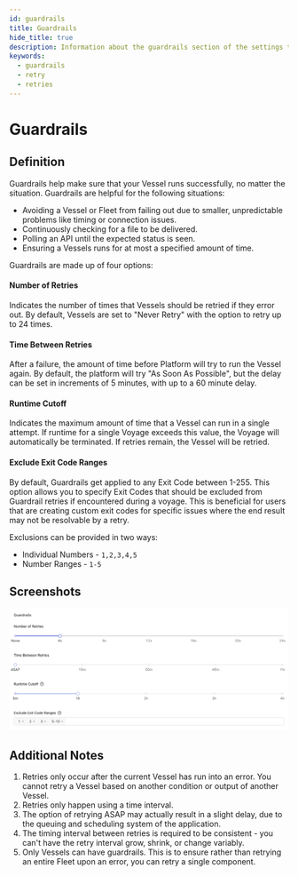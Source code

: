 ```yaml
---
id: guardrails
title: Guardrails
hide_title: true
description: Information about the guardrails section of the settings tab.
keywords:
  - guardrails
  - retry
  - retries
---
```


# Guardrails

## Definition

Guardrails help make sure that your Vessel runs successfully, no matter the situation. Guardrails are helpful for the following situations:
-  Avoiding a Vessel or Fleet from failing out due to smaller, unpredictable problems like timing or connection issues.
-  Continuously checking for a file to be delivered.
-  Polling an API until the expected status is seen.
-  Ensuring a Vessels runs for at most a specified amount of time.

Guardrails are made up of four options:

#### Number of Retries

Indicates the number of times that Vessels should be retried if they error out. By default, Vessels are set to "Never Retry" with the option to retry up to 24 times.

#### Time Between Retries

After a failure, the amount of time before Platform will try to run the Vessel again. By default, the platform will try "As Soon As Possible", but the delay can be set in increments of 5 minutes, with up to a 60 minute delay.

#### Runtime Cutoff

Indicates the maximum amount of time that a Vessel can run in a single attempt.
If runtime for a single Voyage exceeds this value, the Voyage will automatically
be terminated.
If retries remain, the Vessel will be retried.

#### Exclude Exit Code Ranges
By default, Guardrails get applied to any Exit Code between 1-255. This option allows you to specify Exit Codes that should be excluded from Guardrail retries if encountered during a voyage. This is beneficial for users that are creating custom exit codes for specific issues where the end result may not be resolvable by a retry.

Exclusions can be provided in two ways:
- Individual Numbers - `1,2,3,4,5`
- Number Ranges - `1-5`

## Screenshots

![Guardrail Settings](../.gitbook/assets/shipyard_2021_10_19_11_38_32.png)

## Additional Notes

1. Retries only occur after the current Vessel has run into an error. You cannot retry a Vessel based on another condition or output of another Vessel.
2. Retries only happen using a time interval.
3. The option of retrying ASAP may actually result in a slight delay, due to the queuing and scheduling system of the application.
4. The timing interval between retries is required to be consistent - you can't have the retry interval grow, shrink, or change variably.
5. Only Vessels can have guardrails. This is to ensure rather than retrying an entire Fleet upon an error, you can retry a single component.
